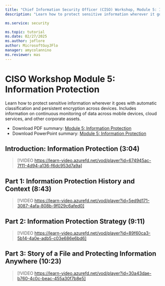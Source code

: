 ```yaml
---
title: "Chief Information Security Officer (CISO) Workshop, Module 5: Information Protection"
description: "Learn how to protect sensitive information wherever it goes with automatic classification and persistent encryption across devices."

ms.service: security

ms.topic: tutorial
ms.date: 02/27/2025
ms.author: joflore
author: MicrosoftGuyJFlo
manager: amycolannino
ms.reviewer: mas
---
```

# CISO Workshop Module 5: Information Protection

Learn how to protect sensitive information wherever it goes with automatic classification and persistent encryption across devices. Includes information on continuous monitoring of data across mobile devices, cloud services, and other corporate assets.

- Download PDF summary: [Module 5: Information Protection](https://download.microsoft.com/download/e/0/3/e037fdcb-67f8-43f7-b137-36ffed7e317c/ciso-workshop-5-information-protection-strategy.pdf)
- Download PowerPoint summary: [Module 5: Information Protection](https://download.microsoft.com/download/e/0/3/e037fdcb-67f8-43f7-b137-36ffed7e317c/ciso-workshop-5-information-protection-strategy.pptx)

## Introduction: Information Protection (3:04)

> [!VIDEO https://learn-video.azurefd.net/vod/player?id=674945ac-7f11-4d94-a136-f6dc953d7a9a]

## Part 1: Information Protection History and Context (8:43)

> [!VIDEO https://learn-video.azurefd.net/vod/player?id=5ed9d171-3087-4afa-808b-9f029c6afed0]

## Part 2: Information Protection Strategy (9:11)

> [!VIDEO https://learn-video.azurefd.net/vod/player?id=89f60ca3-5b14-4a0e-adb5-c03e686e6bd6]

## Part 3: Story of a File and Protecting Information Anywhere (10:23)

> [!VIDEO https://learn-video.azurefd.net/vod/player?id=30a43dae-b760-4c0c-beac-455a30f7b8e5]
